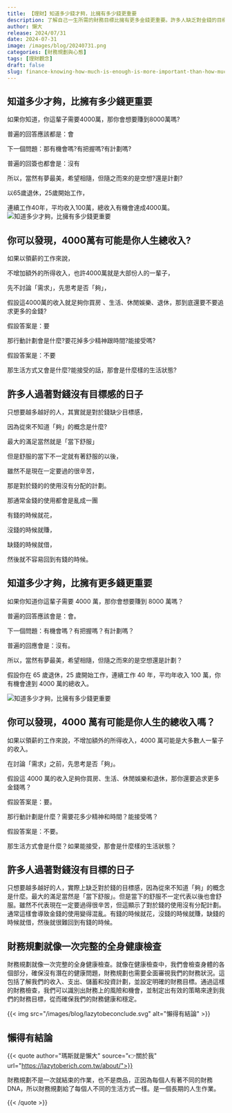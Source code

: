 ```yaml
---
title: 【理財】知道多少錢才夠，比擁有多少錢更重要
description: 了解自己一生所需的財務目標比擁有更多金錢更重要。許多人缺乏對金錢的目標感，導致財務狀況混亂。有效的財務規劃就像健康檢查，需全面評估收入、支出和投資，並設定明確的目標，以確保財務健康和穩定。
author: 懶大
release: 2024/07/31
date: 2024-07-31
image: /images/blog/20240731.png
categories: [財務規劃與心態]
tags: [理財觀念]
draft: false
slug: finance-knowing-how-much-is-enough-is-more-important-than-how-much-money-you-have
---
```


## 知道多少才夠，比擁有多少錢更重要

如果你知道，你這輩子需要4000萬，那你會想要賺到8000萬嗎?

普遍的回答應該都是：會

下一個問題：那有機會嗎?有把握嗎?有計劃嗎?

普遍的回簽也都會是：沒有

所以，當然有夢最美，希望相隨，但隨之而來的是空想?還是計劃?

以65歲退休，25歲開始工作，

連續工作40年，平均收入100萬，總收入有機會達成4000萬。
![知道多少才夠，比擁有多少錢更重要](https://images.unsplash.com/photo-1459257831348-f0cdd359235f?ixlib=rb-4.0.3&q=85&fm=jpg&crop=entropy&cs=srgb)

## 你可以發現，4000萬有可能是你人生總收入?

如果以領薪的工作來說，

不增加額外的所得收入，也許4000萬就是大部份人的一輩子，

先不討論「需求」，先思考是否「夠」，

假設這4000萬的收入就足夠你買房 、生活、休閒娛樂、退休，那到底還要不要追求更多的金錢?

假設答案是：要

那行動計劃會是什麼?要花掉多少精神跟時間?能接受嗎?

假設答案是：不要

那生活方式又會是什麼?能接受的話，那會是什麼樣的生活狀態?

## 許多人過著對錢沒有目標感的日子

只想要越多越好的人，其實就是對於錢缺少目標感，

因為從來不知道「夠」的概念是什麼?

最大的滿足當然就是「當下舒服」

但是舒服的當下不一定就有著舒服的以後，

雖然不是現在一定要過的很辛苦，

那是對於錢的的使用沒有分配的計劃。

那通常金錢的使用都會是亂成一團

有錢的時候就花，

沒錢的時候就賺，

缺錢的時候就借，

然後就不容易回到有錢的時候。

## 知道多少才夠，比擁有更多錢更重要

如果你知道你這輩子需要 4000 萬，那你會想要賺到 8000 萬嗎？

普遍的回答應該會是：會。

下一個問題：有機會嗎？有把握嗎？有計劃嗎？

普遍的回應會是：沒有。

所以，當然有夢最美，希望相隨，但隨之而來的是空想還是計劃？

假設你在 65 歲退休，25 歲開始工作，連續工作 40 年，平均年收入 100 萬，你有機會達到 4000 萬的總收入。

![知道多少才夠，比擁有多少錢更重要](https://images.unsplash.com/photo-1692896365152-dc73208ecd74?ixlib=rb-4.0.3&q=85&fm=jpg&crop=entropy&cs=srgb)

## 你可以發現，4000 萬有可能是你人生的總收入嗎？

如果以領薪的工作來說，不增加額外的所得收入，4000 萬可能是大多數人一輩子的收入。

在討論「需求」之前，先思考是否「夠」。

假設這 4000 萬的收入足夠你買房、生活、休閒娛樂和退休，那你還要追求更多金錢嗎？

假設答案是：要。

那行動計劃是什麼？需要花多少精神和時間？能接受嗎？

假設答案是：不要。

那生活方式會是什麼？如果能接受，那會是什麼樣的生活狀態？

## 許多人過著對錢沒有目標的日子

只想要越多越好的人，實際上缺乏對於錢的目標感，因為從來不知道「夠」的概念是什麼。最大的滿足當然是「當下舒服」。但是當下的舒服不一定代表以後也會舒服。雖然不代表現在一定要過得很辛苦，但這顯示了對於錢的使用沒有分配計劃。通常這樣會導致金錢的使用變得混亂。有錢的時候就花，沒錢的時候就賺，缺錢的時候就借，然後就很難回到有錢的時候。

## 財務規劃就像一次完整的全身健康檢查

財務規劃就像一次完整的全身健康檢查。就像在健康檢查中，我們會檢查身體的各個部分，確保沒有潛在的健康問題，財務規劃也需要全面審視我們的財務狀況。這包括了解我們的收入、支出、儲蓄和投資計劃，並設定明確的財務目標。通過這樣的財務檢查，我們可以識別出財務上的風險和機會，並制定出有效的策略來達到我們的財務目標，從而確保我們的財務健康和穩定。

{{< img src="/images/blog/lazytobeconclude.svg" alt="懶得有結論" >}}

## 懶得有結論

{{< quote author="瑪斯就是懶大" source="👉關於我" url="https://lazytoberich.com.tw/about/">}}

財務規劃不是一次就結束的作業，也不是商品，正因為每個人有著不同的財務DNA，所以財務規劃給了每個人不同的生活方式一樣。是一個長期的人生作業。

{{< /quote >}}
